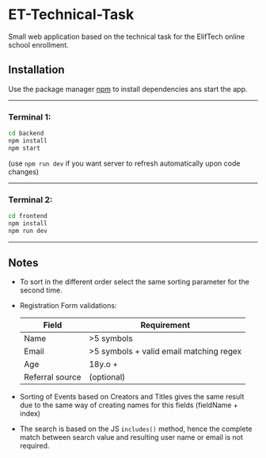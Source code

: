 # ET-Technical-Task

Small web application based on the technical task for the ElifTech online school enrollment.

## Installation

Use the package manager [npm](https://nodejs.org/en/download) to install dependencies ans start the app.

---

### Terminal 1:
```bash
cd backend
npm install
npm start
```
(use `npm run dev` if you want server to refresh automatically upon code changes)

---

### Terminal 2:
```bash
cd frontend
npm install
npm run dev
```

---

## Notes
- To sort in the different order select the same sorting parameter for the second time.
- Registration Form validations:
  
  | Field | Requirement |
  | ------ | ------ |
  | Name | >5 symbols |
  | Email | >5 symbols + valid email matching regex |
  | Age | 18y.o + |
  | Referral source | (optional) |
  
- Sorting of Events based on Creators and Titles gives the same result due to the same way of creating names for this fields (fieldName + index)
- The search is based on the JS `includes()` method, hence the complete match between search value and resulting user name or email is not required.
